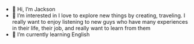 - 👋 Hi, I’m Jackson
- 👀 I’m interested in  I love to explore new things by creating, traveling. I really want to enjoy listening to new guys who have many experiences in their life, 
      their job, and really want to learn from them
- 🌱 I’m currently learning English
<!---
baophunggia/baophunggia is a ✨ special ✨ repository because its `README.md` (this file) appears on your GitHub profile.
You can click the Preview link to take a look at your changes.
--->
